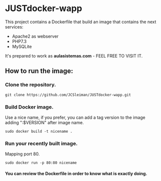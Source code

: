 # JUSTdocker-wapp
  
This project contains a Dockerfile that build an image that contains the next services:

- Apache2 as webserver
- PHP7.3
- MySQLite

It's prepared to work as **aulasistemas.com** - FEEL FREE TO VISIT IT.

## How to run the image:

### Clone the repository.
~~~
git clone https://github.com/JCSleiman/JUSTdocker-wapp.git
~~~

### Build Docker image.
Use a nice name, if you prefer, you can add a tag version to the image adding ":$VERSION" after image name.
~~~
sudo docker build -t nicename .
~~~

### Run your recently built image.
Mapping port 80.
~~~
sudo docker run -p 80:80 nicename
~~~


#### You can review the Dockerfile in order to know what is exactly doing.
